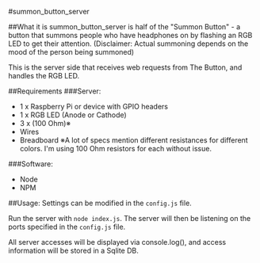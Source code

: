 #summon_button_server

##What it is
summon_button_server is half of the "Summon Button" - a button that summons people who have headphones on by flashing an RGB LED to get their attention. (Disclaimer: Actual summoning depends on the mood of the person being summoned)

This is the server side that receives web requests from The Button, and handles the RGB LED.

##Requirements
###Server:
* 1 x Raspberry Pi or device with GPIO headers
* 1 x RGB LED (Anode or Cathode)
* 3 x (100 Ohm)※
* Wires
* Breadboard
※A lot of specs mention different resistances for different colors. I'm using 100 Ohm resistors for each without issue.

###Software:
* Node
* NPM

##Usage:
Settings can be modified in the `config.js` file.

Run the server with `node index.js`. The server will then be listening on the ports specified in the `config.js` file.

All server accesses will be displayed via console.log(), and access information will be stored in a Sqlite DB.
